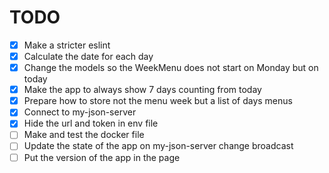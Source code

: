 # TODO

- [x] Make a stricter eslint
- [x] Calculate the date for each day
- [x] Change the models so the WeekMenu does not start on Monday but on today
- [x] Make the app to always show 7 days counting from today
- [x] Prepare how to store not the menu week but a list of days menus
- [x] Connect to my-json-server
- [x] Hide the url and token in env file
- [ ] Make and test the docker file
- [ ] Update the state of the app on my-json-server change broadcast
- [ ] Put the version of the app in the page
